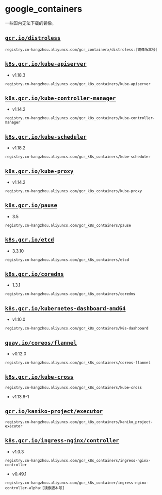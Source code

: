 # google_containers 
一些国内无法下载的镜像。

## [`gcr.io/distroless`](images/distroless/Dockerfile) 

```
registry.cn-hangzhou.aliyuncs.com/gcr_containerx/distroless:[镜像版本号] 
```

## [`k8s.gcr.io/kube-apiserver`](images/kube-apiserver/Dockerfile) 

  - v1.18.3 

```
registry.cn-hangzhou.aliyuncs.com/gcr_k8s_containers/kube-apiserver 
```

## [`k8s.gcr.io/kube-controller-manager`](images/kube-controller-manager/Dockerfile) 

  - v1.14.2

```
registry.cn-hangzhou.aliyuncs.com/gcr_k8s_containers/kube-controller-manager 
```

## [`k8s.gcr.io/kube-scheduler`](images/kube-scheduler/Dockerfile) 

  - v1.18.2

```
registry.cn-hangzhou.aliyuncs.com/gcr_k8s_containers/kube-scheduler 
```

## [`k8s.gcr.io/kube-proxy`](images/kube-proxy/Dockerfile) 

  - v1.14.2

```
registry.cn-hangzhou.aliyuncs.com/gcr_k8s_containers/kube-proxy 
```

## [`k8s.gcr.io/pause`](images/pause/amd64/Dockerfile) 

  - 3.5

```
registry.cn-hangzhou.aliyuncs.com/gcr_k8s_containers/pause 
```

## [`k8s.gcr.io/etcd`](images/etcd/Dockerfile) 

  - 3.3.10

```
registry.cn-hangzhou.aliyuncs.com/gcr_k8s_containers/etcd 
```

## [`k8s.gcr.io/coredns`](images/coredns/Dockerfile) 

  - 1.3.1

```
registry.cn-hangzhou.aliyuncs.com/gcr_k8s_containers/coredns 
```

## [`k8s.gcr.io/kubernetes-dashboard-amd64`](images/k8s-dashboard/Dockerfile) 

  - v1.10.0 

```
registry.cn-hangzhou.aliyuncs.com/gcr_k8s_containers/k8s-dashboard 
```

## [`quay.io/coreos/flannel`](images/coreos-flannel/amd64/Dockerfile) 

  - v0.12.0 

```
registry.cn-hangzhou.aliyuncs.com/gcr_k8s_containers/coreos-flannel 
```

## [`k8s.gcr.io/kube-cross`](images/kube-cross/Dockerfile) 

```
registry.cn-hangzhou.aliyuncs.com/gcr_k8s_containers/kube-cross 
```

  - v1.13.6-1


## [`gcr.io/kaniko-project/executor`](images/kaniko-project/executor/Dockerfile) 

```
registry.cn-hangzhou.aliyuncs.com/gcr_k8s_containers/kaniko_project-executor 
```

## [`k8s.gcr.io/ingress-nginx/controller`](images/ingress-nginx/Dockerfile) 

  - v1.0.3 

```
registry.cn-hangzhou.aliyuncs.com/gcr_k8s_containers/ingress-nginx-controller 
```

- v0.49.1 

```
registry.cn-hangzhou.aliyuncs.com/gcr_k8s_container/ingress-nginx-controller-alpha:[镜像版本号] 
```



